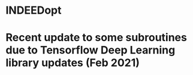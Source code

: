 # INDEEDopt
# Recent update to some subroutines due to Tensorflow Deep Learning library updates (Feb 2021)
